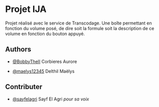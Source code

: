 # Projet IJA
Projet réalisé avec le service de Transcodage.
Une boîte permettant en fonction du volume posé, de dire soit la formule soit la description de ce volume en fonction du bouton appuyé.


## Authors

- [@BobbyTheII](https://github.com/BobbyTheII) Corbieres Aurore

- [@maelys12345](https://github.com/maelys12345) Delthil Maëlys


## Contributer

- [@sayfelagri](https://github.com/sayfelagri) Sayf El Agri
*pour sa voix*


